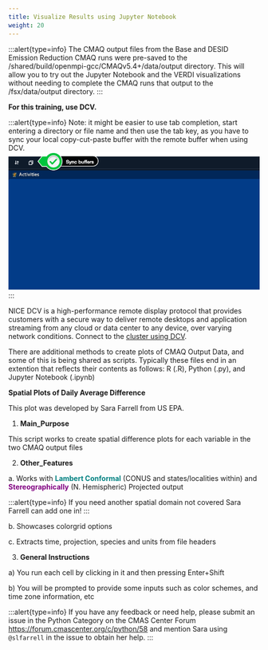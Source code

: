 ```yaml
---
title: Visualize Results using Jupyter Notebook
weight: 20
--- 
```


:::alert{type=info}
   The CMAQ output files from the Base and DESID Emission Reduction CMAQ runs were pre-saved to the /shared/build/openmpi-gcc/CMAQv5.4+/data/output directory.
This will allow you to try out the Jupyter Notebook and the VERDI visualizations without needing to complete the CMAQ runs that output to the /fsx/data/output directory.
:::

**For this training, use DCV.**

:::alert{type=info}
Note: it might be easier to use tab completion, start entering a directory or file name and then use the tab key, as you have to sync your local copy-cut-paste buffer with the remote buffer when using DCV.
![Sync buffers](/static/images/dcv-sync.png)
:::

NICE DCV is a high-performance remote display protocol that provides customers with a secure way to deliver remote desktops and application streaming from any cloud or data center to any device, over varying network conditions. Connect to the [cluster using DCV](http://localhost:8080/en-US/1-create-cluster/b-connect-cluster#option-2:-dcv-only-for-jupyter-notebook-and-verdi-applications-that-require-x11-imagemagick-display-(creating-plots)).

There are additional methods to create plots of CMAQ Output Data, and some of this is being shared as scripts.
Typically these files end in an extention that reflects their contents as follows:
R (.R), Python (.py), and Jupyter Notebook (.ipynb)

**Spatial Plots of Daily Average Difference**

This plot was developed by Sara Farrell from US EPA.
   
1. **Main_Purpose**

This script works to create spatial difference plots for each variable in the two CMAQ output files
   
2. **Other_Features**

a. Works with <font color="teal">**Lambert Conformal**</font> (CONUS and states/localities within) and <font color="purple">**Stereographically**</font> (N. Hemispheric) Projected output<br>

:::alert{type=info}
   If you need another spatial domain not covered Sara Farrell can add one in!
:::

b.  Showcases colorgrid options

c.  Extracts time, projection, species and units from file headers
 
3. **General Instructions**

a) You run each cell by clicking in it and then pressing Enter+Shift

b) You will be prompted to provide some inputs such as color schemes, and time zone information, etc

:::alert{type=info}
If you have any feedback or need help, please submit an issue in the Python Category on the CMAS Center Forum https://forum.cmascenter.org/c/python/58 and mention Sara using `@slfarrell` in the issue to obtain her help.
:::

